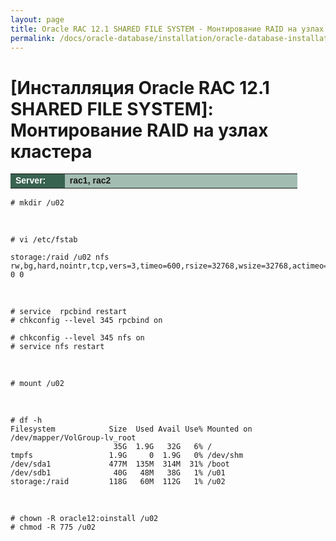 ```yaml
---
layout: page
title: Oracle RAC 12.1 SHARED FILE SYSTEM - Монтирование RAID на узлах кластера
permalink: /docs/oracle-database/installation/oracle-database-installation/distributed/rac/linux/6.7/oracle/12.1/nfs/mount-raid-on-nodes/
---
```



# [Инсталляция Oracle RAC 12.1 SHARED FILE SYSTEM]: Монтирование RAID на узлах кластера


<table cellpadding="4" cellspacing="2" align="center" border="0" width="100%">

<tr>
<td style="color: rgb(255, 255, 255);" bgcolor="#386351" width="14%"><span style="font-family: Arial,Helvetica,sans-serif; font-size: 14px;"><strong>Server:</strong></span></td>
<td height="20" bgcolor="#a2bcb1" width="60%"><span style="font-family: Arial,Helvetica,sans-serif; font-size: 14px;"><strong>rac1, rac2</strong></span></td>
</tr>

</table>



    # mkdir /u02

<br/>

    # vi /etc/fstab

    storage:/raid /u02 nfs rw,bg,hard,nointr,tcp,vers=3,timeo=600,rsize=32768,wsize=32768,actimeo=0 0 0

<br/>

    # service  rpcbind restart
    # chkconfig --level 345 rpcbind on

    # chkconfig --level 345 nfs on
    # service nfs restart

<br/>

    # mount /u02

<br/>

    # df -h
    Filesystem            Size  Used Avail Use% Mounted on
    /dev/mapper/VolGroup-lv_root
                           35G  1.9G   32G   6% /
    tmpfs                 1.9G     0  1.9G   0% /dev/shm
    /dev/sda1             477M  135M  314M  31% /boot
    /dev/sdb1              40G   48M   38G   1% /u01
    storage:/raid         118G   60M  112G   1% /u02

<br/>



    # chown -R oracle12:oinstall /u02
    # chmod -R 775 /u02
